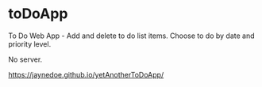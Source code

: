# toDoApp
To Do Web App - Add and delete to do list items.  Choose to do by date and priority level.  

No server.

https://jaynedoe.github.io/yetAnotherToDoApp/
